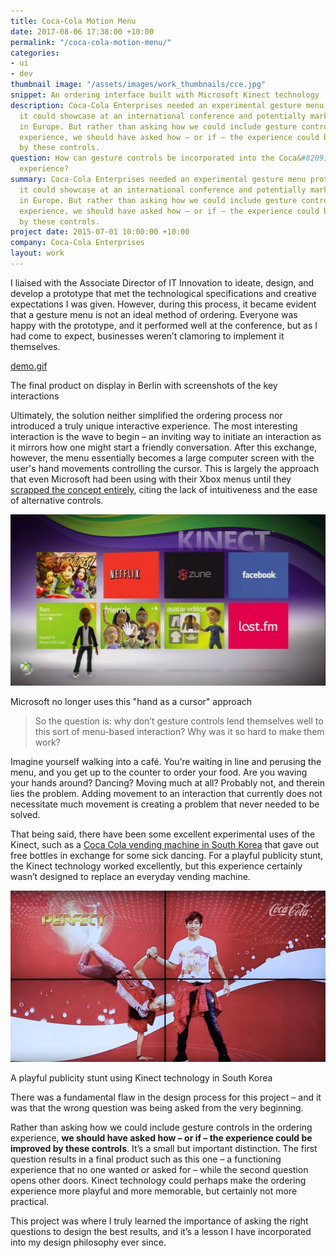 ```yaml
---
title: Coca-Cola Motion Menu
date: 2017-08-06 17:38:00 +10:00
permalink: "/coca-cola-motion-menu/"
categories:
- ui
- dev
thumbnail image: "/assets/images/work_thumbnails/cce.jpg"
snippet: An ordering interface built with Microsoft Kinect technology
description: Coca-Cola Enterprises needed an experimental gesture menu prototype that
  it could showcase at an international conference and potentially market to cafés
  in Europe. But rather than asking how we could include gesture controls in the ordering
  experience, we should have asked how – or if – the experience could be improved
  by these controls.
question: How can gesture controls be incorporated into the Coca&#8209;Cola ordering
  experience?
summary: Coca-Cola Enterprises needed an experimental gesture menu prototype that
  it could showcase at an international conference and potentially market to cafés
  in Europe. But rather than asking how we could include gesture controls in the ordering
  experience, we should have asked how – or if – the experience could be improved
  by these controls.
project date: 2015-07-01 10:00:00 +10:00
company: Coca-Cola Enterprises
layout: work
---
```


I liaised with the Associate Director of IT Innovation to ideate, design, and develop a prototype that met the technological specifications and creative expectations I was given. However, during this process, it became evident that a gesture menu is not an ideal method of ordering. Everyone was happy with the prototype, and it performed well at the conference, but as I had come to expect, businesses weren’t clamoring to implement it themselves.

[demo.gif](/uploads/demo.gif)
<p class="caption">The final product on display in Berlin with screenshots of the key interactions</p>

Ultimately, the solution neither simplified the ordering process nor introduced a truly unique interactive experience. The most interesting interaction is the wave to begin – an inviting way to initiate an interaction as it mirrors how one might start a friendly conversation. After this exchange, however, the menu essentially becomes a large computer screen with the user's hand movements controlling the cursor. This is largely the approach that even Microsoft had been using with their Xbox menus until they [scrapped the concept entirely](http://www.techtimes.com/articles/105349/20151111/microsoft-confirms-new-xbox-one-experience-drops-kinect-gestures.htm), citing the lack of intuitiveness and the ease of alternative controls.

![xbox-example.jpg](/uploads/xbox-example.jpg)
<p class="caption">Microsoft no longer uses this "hand as a cursor" approach</p>

> So the question is: why don’t gesture controls lend themselves well to this sort of menu-based interaction? Why was it so hard to make them work?

Imagine yourself walking into a café. You’re waiting in line and perusing the menu, and you get up to the counter to order your food. Are you waving your hands around? Dancing? Moving much at all? Probably not, and therein lies the problem. Adding movement to an interaction that currently does not necessitate much movement is creating a problem that never needed to be solved.

That being said, there have been some excellent experimental uses of the Kinect, such as a [Coca Cola vending machine in South Korea](https://www.youtube.com/watch?v=m9R9z7P1eME) that gave out free bottles in exchange for some sick dancing. For a playful publicity stunt, the Kinect technology worked excellently, but this experience certainly wasn’t designed to replace an everyday vending machine.

![vending-screen.jpg](/uploads/vending-screen.jpg)
<p class="caption">A playful publicity stunt using Kinect technology in South Korea</p>

There was a fundamental flaw in the design process for this project – and it was that the wrong question was being asked from the very beginning.

Rather than asking how we could include gesture controls in the ordering experience, **we should have asked how – or if – the experience could be improved by these controls**. It’s a small but important distinction. The first question results in a final product such as this one – a functioning experience that no one wanted or asked for – while the second question opens other doors. Kinect technology could perhaps make the ordering experience more playful and more memorable, but certainly not more practical.

This project was where I truly learned the importance of asking the right questions to design the best results, and it’s a lesson I have incorporated into my design philosophy ever since.